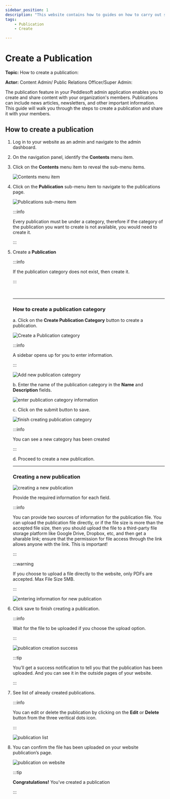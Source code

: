 ```yaml
---
sidebar_position: 1
description: "This website contains how to guides on how to carry out several processes in the **Admin section** on your Website application."
tags:
    - Publication
    - Create

---
```


# Create a Publication

**Topic:** How to create a publication:

**Actor:** Content Admin/ Public Relations Officer/Super Admin:

The publication feature in your Peddlesoft admin application enables you to create and share content with your organization's members. Publications can include news articles, newsletters, and other important information. This guide will walk you through the steps to create a publication and share it with your members.

## How to create a publication

1. Log in to your website as an admin and navigate to the admin dashboard.

2. On the navigation panel, identify the **Contents** menu item.

3. Click on the **Contents** menu item to reveal the sub-menu items.

    ![Contents menu item](./assets/image-1.png)

4. Click on the **Publication** sub-menu item to navigate to the publications page.

    ![Publications sub-menu item](./assets/image-2.png)

    :::info

    Every publication must be under a category, therefore if the category of the publication you want to create is not available, you would need to create it.

    :::

5. Create a **Publication**

    :::info

    If the publication category does not exist, then create it.

    :::

    <br/>
    
    ------------------------------------------------------------

    ### How to create a publication category

    a.  Click on the **Create Publication Category** button to create a publication.

    ![Create a Publication category](./assets/image-3.png)

    :::info

    A sidebar opens up for you to enter information.

    :::

    ![Add new publication category](./assets/image-4.png)

    b. Enter the name of the publication category in the **Name** and **Description** fields.

    ![enter publication category information](./assets/image-5.png)

    c. Click on the submit button to save.

    ![finish creating publication category](./assets/image-6.png)

    :::info

    You can see a new category has been created
    
    :::

    d. Proceed to create a new publication. 

    ------------------------------------------------------------

    ### Creating a new publication

    ![creating a new publication](./assets/image-7.png)

    Provide the required information for each field.

    :::info

    You can provide two sources of information for the publication file. You can upload the publication file directly, or if the file size is more than the accepted file size, then you should upload the file to a third-party file storage platform like Google Drive, Dropbox, etc, and then get a sharable link; ensure that the permission for file access through the link allows anyone with the link. This is important!

    :::


    :::warning

    If you choose to upload a file directly to the website, only PDFs are accepted. Max File Size 5MB.

    :::

    ![entering information for new publication](./assets/image-8.png)

6. Click save to finish creating a publication.

    :::info

    Wait for the file to be uploaded if you choose the upload option.

    :::

    ![publication creation success](./assets/image-9.png)


    :::tip

    You’ll get a success notification to tell you that the publication has been uploaded. And you can see it in the outside pages of your website.

    :::

7. See list of already created publications.

    :::info

    You can edit or delete the publication by clicking on the **Edit** or **Delete** button from the three veritical dots icon.

    :::

    ![publication list](./assets/image-10.png)

8.  You can confirm the file has been uploaded on your website publication’s page.

    ![publication on website](./assets/image-11.png)

    :::tip

    **Congratulations!** You’ve created a publication

    :::